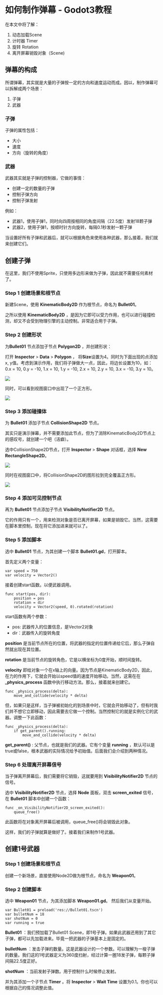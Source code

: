 # 如何制作弹幕 - Godot3教程

在本文中将了解：

1. 动态加载Scene
2. 计时器 Timer
3. 旋转 Rotation
4. 离开屏幕销毁对象（Scene)

## 弹幕的构成

所谓弹幕，其实就是大量的子弹按一定的方向和速度运动而成。因以，制作弹幕可以拆解成两个场景：

1. 子弹
2. 武器

### 子弹

子弹的属性包括：

- 大小
- 速度
- 方向（旋转的角度）

### 武器

武器其实就是子弹的控制器，它做的事情：

- 创建一定的数量的子弹
- 控制子弹方向
- 控制子弹发射

例如：

- 武器1，使用子弹1，同时向四周按相同的角度间隔（22.5度）发射18颗子弹
- 武器2，使用子弹1，按顺时针方向旋转，每隔0.1秒发射一颗子弹

当设置好所有子弹和武器后，就可以根据角色来使用各种武器，那么接着，我们就来创建它们。

## 创建子弹

在这里，我们不使用Sprite，只使用多边形来做为子弹，因此就不需要任何素材了。

### Step 1 创建场景和根节点

新建Scene，使用 **KinematicBody2D** 作为根节点，命名为 **Bullet01**。 

之所以使用 **KinematicBody2D** ，是因为它即可以受力作用，也可以进行碰撞检测，却又不会受到物理引擎的主动控制。非常适合用于子弹。

### Step 2 创建形状

为**Bullet01** 节点添加子节点 **Polygon2D** ，并创建形状：

打开 **Inspector** >  **Data** >  **Polygon** ， 将**Size**设置为4。同时为下面出现的点添加x, y值。考虑到演示作用，我们将子弹做大一点，因此，将边长设置为10，如：0.x = 10, 0.y = -10, 1.x = 10, 1.y = -10, 2.x = 10, 2.y = 10, 3.x = -10, 3.y = 10。

![](https://raw.githubusercontent.com/yuiitsu/image_lib/master/ea83823c-f627-4b88-a42d-01043be7b7d0.png)

同时，可以看到视图窗口中出现了一个正方形。

![](https://raw.githubusercontent.com/yuiitsu/image_lib/master/94c5ee88-07fa-4322-ba75-23fb16257be0.png)

### Step 3 添加碰撞体

为 **Bullet01** 添加子节点 **CollisionShape2D** 节点。

其实只是演示弹幕，并不需要添加此节点，但为了消除KinematicBody2D节点上的感叹号，就创建一个吧（洁癖）。

选中CollisionShape2D节点，打开 **Inspector** >  **Shape** 对话框，选择 **New RectangleShape2D**。

![](https://raw.githubusercontent.com/yuiitsu/image_lib/master/bc9a3196-2ab4-4573-85e4-ab00c511acea.png) 

同时在视图窗口中，将CollisionShape2D的图形拉到完全覆盖正方形。

![](https://raw.githubusercontent.com/yuiitsu/image_lib/master/ed92e3c3-a831-4064-98e5-e935c4ad0264.png)

### Step 4 添加可见控制节点

再为 **Bullet01** 节点添加子节点 **VisibilityNotifier2D** 节点。

它的作用只有一个，用来检测对象是否已离开屏幕，如果是销毁它。当然，这需要在脚本里控制，现在将它添加进来就可以了。

### Step 5 添加脚本

选中 **Bullet01** 节点，为其创建一个脚本 **Bullet01.gd**，打开脚本。

首先定义两个变量：

```
var speed = 750
var velocity = Vector2()
```

接着创建start函数。以便武器调用。

```
func start(pos, dir):
	position = pos
	rotation = dir
	velocity = Vector2(speed, 0).rotated(rotation)
```

start函数有两个参数：

- pos: 武器传入的位置信息，是Vector2对象
- dir：武器传入的旋转角度

 **position** 是当前节点所在的位置，将武器的指定的位置传递给它后，那么子弹自然就出现在其位置。

 **rotation** 是当前节点的旋转角色，它是以横坐标为0度开始，顺时间旋转。

 **velocity** 即给对象一个在x轴上的向量。因为节点是KinematicBody2D，因此，在力的作用下，它就会开始以speed值的速度开始移动。当然，这需在在 **_physics_process** 函数中执行移动方法。那么，接着就来创建它。

```
func _physics_process(delta):
	move_and_collide(velocity * delta)
```

但，如果只是这样，当子弹被初始化的到场景中时，它就会开始移动了，但有时我们并不想它立即移动，因此需要去它做一个控制。当然控制它的就是实例化它的武器。调整一下此函数：

```
func _physics_process(delta):
	if get_parent().running:
		move_and_collide(velocity * delta)
```

 **get_parent()** : 父节点，也就是我们的武器。它有个变量 **running** ，默认可以是true或false，根本武器的实际情况给予初始值。后面我们会介绍到两种情况。

### Step 6 处理离开屏幕信号

当子弹离开屏幕后，我们需要将它销毁，这就要用到 **VisibilityNotifier2D** 节点的信号。

选中 **VisibilityNotifier2D** 节点，选择 **Node** 面板，双击 **screen_exited** 信号，在 **Bullet01** 脚本中创建一个函数：

```
func _on_VisibilityNotifier2D_screen_exited():
	queue_free()
```

此函数将在对象离开屏幕后被调用，queue_free()将会销毁此对象。

这样，我们的子弹就算是做好了。接着我们来制作1号武器。

## 创建1号武器

### Step 1 创建场景和根节点

创建一个新场景，直接使用Node2D做为根节点，命名为 **Weapon01**。 

### Step 2 创建脚本

选中 **Weapon01** 节点，为其添加脚本 **Weapon01.gd**。 然后我们从变量开始。


```
var Bullet01 = preload('res://Bullet01.tscn')
var bulletNum = 18
var shotNum = 0
var running = true
```

 **Bullet01** ：我们预加载了Bullet01 Scene，即1号子弹。如果此武器还用到了其它子弹，都可以先加载进来。毕竟一把武器的子弹基本上是固定的。

 **bulletNum** ：发击子弹的数量。这是武器设计的一个参数。可以理解为一梭子弹的数量。我们这的1号武器定义为360度扫射，经过计算一圈18发子弹，每颗子弹间隔22.5度正好。

 **shotNum** ：当前发射子弹数。用于控制什么时候停止发射。

并为其添加一个子节点  **Timer** 。将 **Inspector** >  **Wait Time** 设置为0.1。你也可以根据自己的情况调整此值。